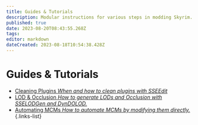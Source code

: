 ```yaml
---
title: Guides & Tutorials
description: Modular instructions for various steps in modding Skyrim.
published: true
date: 2023-08-20T08:43:55.268Z
tags: 
editor: markdown
dateCreated: 2023-08-18T10:54:38.428Z
---
```


# Guides & Tutorials

- [Cleaning Plugins *When and how to clean plugins with SSEEdit*](/guides-tutorials/cleaning-plugins)
- [LOD & Occlusion *How to generate LODs and Occlusion with SSELODGen and DynDOLOD.*](/guides-tutorials/lod-occlusion)
- [Automating MCMs *How to automate MCMs by modifying them directly.*](/guides-tutorials/automating-mcms)
{.links-list}